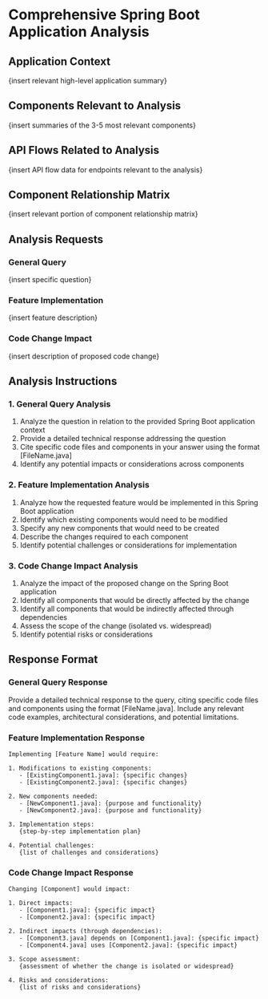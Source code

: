 # Comprehensive Spring Boot Application Analysis

## Application Context
{insert relevant high-level application summary}

## Components Relevant to Analysis
{insert summaries of the 3-5 most relevant components}

## API Flows Related to Analysis
{insert API flow data for endpoints relevant to the analysis}

## Component Relationship Matrix
{insert relevant portion of component relationship matrix}

## Analysis Requests
### General Query
{insert specific question}

### Feature Implementation
{insert feature description}

### Code Change Impact
{insert description of proposed code change}

## Analysis Instructions

### 1. General Query Analysis
1. Analyze the question in relation to the provided Spring Boot application context
2. Provide a detailed technical response addressing the question
3. Cite specific code files and components in your answer using the format [FileName.java]
4. Identify any potential impacts or considerations across components

### 2. Feature Implementation Analysis
1. Analyze how the requested feature would be implemented in this Spring Boot application
2. Identify which existing components would need to be modified
3. Specify any new components that would need to be created
4. Describe the changes required to each component
5. Identify potential challenges or considerations for implementation

### 3. Code Change Impact Analysis
1. Analyze the impact of the proposed change on the Spring Boot application
2. Identify all components that would be directly affected by the change
3. Identify all components that would be indirectly affected through dependencies
4. Assess the scope of the change (isolated vs. widespread)
5. Identify potential risks or considerations

## Response Format

### General Query Response
Provide a detailed technical response to the query, citing specific code files and components using the format [FileName.java]. Include any relevant code examples, architectural considerations, and potential limitations.

### Feature Implementation Response
```
Implementing [Feature Name] would require:

1. Modifications to existing components:
   - [ExistingComponent1.java]: {specific changes}
   - [ExistingComponent2.java]: {specific changes}

2. New components needed:
   - [NewComponent1.java]: {purpose and functionality}
   - [NewComponent2.java]: {purpose and functionality}

3. Implementation steps:
   {step-by-step implementation plan}

4. Potential challenges:
   {list of challenges and considerations}
```

### Code Change Impact Response
```
Changing [Component] would impact:

1. Direct impacts:
   - [Component1.java]: {specific impact}
   - [Component2.java]: {specific impact}

2. Indirect impacts (through dependencies):
   - [Component3.java] depends on [Component1.java]: {specific impact}
   - [Component4.java] uses [Component2.java]: {specific impact}

3. Scope assessment:
   {assessment of whether the change is isolated or widespread}

4. Risks and considerations:
   {list of risks and considerations}
```
